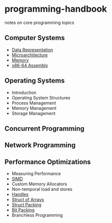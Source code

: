 # programming-handbook 

notes on core programming topics 

## Computer Systems

- [Data Representation](./computer-systems/data-representation.md)
- [Microarchitecture](./computer-systems/microarchitecture.md)
- [Memory](./computer-systems/memory.md)
- [x86-64 Assembly]()

## Operating Systems

- Introduction
- Operating System Structures
- Process Management
- Memory Management
- Storage Management

## Concurrent Programming

## Network Programming

## Performance Optimizations

- Measuring Performance
- [SIMD](./performance-optimizations/simd.md)
- Custom Memory Allocators
- Non-temporal load and stores
- [Handles](./performance-optimizations/handles.md)
- [Struct of Arrays](./performance-optimizations/struct-of-arrays.md)
- [Struct Packing](./performance-optimizations/struct-packing.md)
- [Bit Packing](./performance-optimizations/bit-packing.md)
- Branchless Programming
